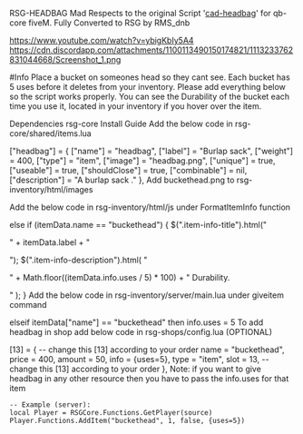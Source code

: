 RSG-HEADBAG Mad Respects to the original Script '[cad-headbag](https://github.com/cadburry6969/cad-headbag)' for qb-core fiveM. Fully Converted to RSG by RMS_dnb

https://www.youtube.com/watch?v=ybigKbIy5A4 https://cdn.discordapp.com/attachments/1100113490150174821/1113233762831044668/Screenshot_1.png

#Info Place a bucket on someones head so they cant see. Each bucket has 5 uses before it deletes from your inventory. Please add everything below so the script works properly. You can see the Durability of the bucket each time you use it, located in your inventory if you hover over the item.

Dependencies
rsg-core
Install Guide
Add the below code in rsg-core/shared/items.lua

["headbag"] = { ["name"] = "headbag", ["label"] = "Burlap sack", ["weight"] = 400, ["type"] = "item", ["image"] = "headbag.png", ["unique"] = true, ["useable"] = true, ["shouldClose"] = true, ["combinable"] = nil, ["description"] = "A burlap sack ." },
Add buckethead.png to rsg-inventory/html/images

Add the below code in rsg-inventory/html/js under FormatItemInfo function

else if (itemData.name == "buckethead") {
    $(".item-info-title").html("<p>" + itemData.label + "</p>");
    $(".item-info-description").html(
        "<p>" + Math.floor((itemData.info.uses / 5) * 100) + " Durability.</p>"
    );
} 
Add the below code in rsg-inventory/server/main.lua under giveitem command

elseif itemData["name"] == "buckethead" then
	info.uses = 5
To add headbag in shop add below code in rsg-shops/config.lua (OPTIONAL)

[13] = { -- change this [13] according to your order
    name = "buckethead",
    price = 400,
    amount = 50,
    info = {uses=5},
    type = "item",
    slot = 13, -- change this [13] according to your order
},
Note: if you want to give headbag in any other resource then you have to pass the info.uses for that item

    -- Example (server): 
    local Player = RSGCore.Functions.GetPlayer(source)
    Player.Functions.AddItem("buckethead", 1, false, {uses=5})
